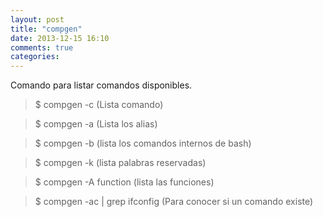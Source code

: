 ```yaml
---
layout: post
title: "compgen"
date: 2013-12-15 16:10
comments: true
categories: 
---
```

Comando para listar comandos disponibles.

>$ compgen -c (Lista comando)

>$ compgen -a (Lista los alias)

>$ compgen -b (lista los comandos internos de bash)

>$ compgen -k (lista palabras reservadas)

>$ compgen -A function (lista las funciones)

>$ compgen -ac | grep ifconfig (Para conocer si un comando existe)

